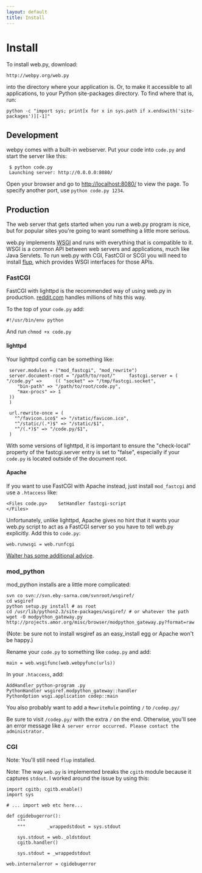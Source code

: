 ```yaml
---
layout: default
title: Install
---
```


# Install

To install web.py, download:
    
    http://webpy.org/web.py

into the directory where your application is. Or, to make it accessible to all applications, to your Python site-packages directory. To find where that is, run:
    
    python -c "import sys; print[x for x in sys.path if x.endswith('site-packages')][-1]"
## Development

webpy comes with a built-in webserver. Put your code into `code.py` and start the server like this:

     $ python code.py
     Launching server: http://0.0.0.0:8080/

Open your browser and go to [http://localhost:8080/](http://localhost:8080/) to view the page. To specify another port, use `python code.py 1234`. 

## Production

The web server that gets started when you run a web.py program is nice, but for popular sites you're going to want something a little more serious.

web.py implements [WSGI](http://www.python.org/dev/peps/pep-0333/) and runs with everything that is compatible to it. WSGI is a common API between web servers and applications, much like Java Servlets. To run web.py with CGI, FastCGI or SCGI you will need to install [flup](http://www.saddi.com/software/flup/dist/), which provides WSGI interfaces for those APIs.

### FastCGI

FastCGI with lighttpd is the recommended way of using web.py in production. [reddit.com][3] handles millions of hits this way.

   [3]: http://reddit.com/

To the top of your `code.py` add:
    
    #!/usr/bin/env python

And run `chmod +x code.py`

#### lighttpd

Your lighttpd config can be something like:
    
     server.modules = ("mod_fastcgi", "mod_rewrite")
     server.document-root = "/path/to/root/"     fastcgi.server = ( "/code.py" =>     (( "socket" => "/tmp/fastcgi.socket",
        "bin-path" => "/path/to/root/code.py",
        "max-procs" => 1
     ))
     )
    
     url.rewrite-once = (
       "^/favicon.ico$" => "/static/favicon.ico",
       "^/static/(.*)$" => "/static/$1",
       "^/(.*)$" => "/code.py/$1",
     )
    
With some versions of lighttpd, it is important to ensure the "check-local" property of the fastcgi.server entry is set to "false", especially if your `code.py` is located outside of the document root.

#### Apache

If you want to use FastCGI with Apache instead, just install `mod_fastcgi` and use a `.htaccess` like:
    
    
    <Files code.py>    SetHandler fastcgi-script
    </Files>    

Unfortunately, unlike lighttpd, Apache gives no hint that it wants your web.py script to act as a FastCGI server so you have to tell web.py explicitly. Add this to `code.py`:
    
    
    web.runwsgi = web.runfcgi    

[Walter has some additional advice](http://lemurware.blogspot.com/2006/05/webpy-apache-configuration-and-you.html).

### mod_python

mod_python installs are a little more complicated:
    
    
    svn co svn://svn.eby-sarna.com/svnroot/wsgiref/
    cd wsgiref
    python setup.py install # as root
    cd /usr/lib/python2.3/site-packages/wsgiref/ # or whatever the path
    wget -O modpython_gateway.py http://projects.amor.org/misc/browser/modpython_gateway.py?format=raw
    

(Note: be sure not to install wsgiref as an easy_install egg or Apache won't be happy.)

Rename your `code.py` to something like `codep.py` and add:
    
    main = web.wsgifunc(web.webpyfunc(urls))

In your `.htaccess`, add:
    
    
    AddHandler python-program .py
    PythonHandler wsgiref.modpython_gateway::handler
    PythonOption wsgi.application codep::main
    

You also probably want to add a `RewriteRule` pointing `/` to `/codep.py/`

Be sure to visit `/codep.py/` with the extra `/` on the end. Otherwise, you'll see an error message like `A server error occurred. Please contact the administrator.`

### CGI

Note: You'll still need `flup` installed.

Note: The way `web.py` is implemented breaks the `cgitb` module because it captures `stdout`. I worked around the issue by using this:
    
    import cgitb; cgitb.enable()
    import sys
    
    # ... import web etc here...
    
    def cgidebugerror():
        """                                                                         
        """        _wrappedstdout = sys.stdout
    
        sys.stdout = web._oldstdout
        cgitb.handler()
    
        sys.stdout = _wrappedstdout
    
    web.internalerror = cgidebugerror
